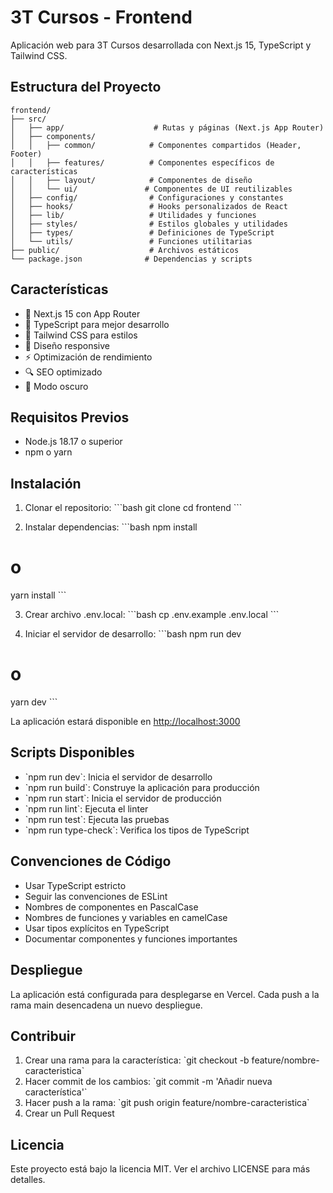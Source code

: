 # 3T Cursos - Frontend

Aplicación web para 3T Cursos desarrollada con Next.js 15, TypeScript y Tailwind CSS.

## Estructura del Proyecto

```
frontend/
├── src/
│   ├── app/                    # Rutas y páginas (Next.js App Router)
│   ├── components/
│   │   ├── common/            # Componentes compartidos (Header, Footer)
│   │   ├── features/          # Componentes específicos de características
│   │   ├── layout/            # Componentes de diseño
│   │   └── ui/               # Componentes de UI reutilizables
│   ├── config/                # Configuraciones y constantes
│   ├── hooks/                 # Hooks personalizados de React
│   ├── lib/                   # Utilidades y funciones
│   ├── styles/                # Estilos globales y utilidades
│   ├── types/                 # Definiciones de TypeScript
│   └── utils/                 # Funciones utilitarias
├── public/                    # Archivos estáticos
└── package.json              # Dependencias y scripts
```

## Características

- 🚀 Next.js 15 con App Router
- 💎 TypeScript para mejor desarrollo
- 🎨 Tailwind CSS para estilos
- 📱 Diseño responsive
- ⚡ Optimización de rendimiento
- 🔍 SEO optimizado
- 🌙 Modo oscuro

## Requisitos Previos

- Node.js 18.17 o superior
- npm o yarn

## Instalación

1. Clonar el repositorio:
\`\`\`bash
git clone <repository-url>
cd frontend
\`\`\`

2. Instalar dependencias:
\`\`\`bash
npm install
# o
yarn install
\`\`\`

3. Crear archivo .env.local:
\`\`\`bash
cp .env.example .env.local
\`\`\`

4. Iniciar el servidor de desarrollo:
\`\`\`bash
npm run dev
# o
yarn dev
\`\`\`

La aplicación estará disponible en [http://localhost:3000](http://localhost:3000)

## Scripts Disponibles

- \`npm run dev\`: Inicia el servidor de desarrollo
- \`npm run build\`: Construye la aplicación para producción
- \`npm run start\`: Inicia el servidor de producción
- \`npm run lint\`: Ejecuta el linter
- \`npm run test\`: Ejecuta las pruebas
- \`npm run type-check\`: Verifica los tipos de TypeScript

## Convenciones de Código

- Usar TypeScript estricto
- Seguir las convenciones de ESLint
- Nombres de componentes en PascalCase
- Nombres de funciones y variables en camelCase
- Usar tipos explícitos en TypeScript
- Documentar componentes y funciones importantes

## Despliegue

La aplicación está configurada para desplegarse en Vercel. Cada push a la rama main desencadena un nuevo despliegue.

## Contribuir

1. Crear una rama para la característica: \`git checkout -b feature/nombre-caracteristica\`
2. Hacer commit de los cambios: \`git commit -m 'Añadir nueva característica'\`
3. Hacer push a la rama: \`git push origin feature/nombre-caracteristica\`
4. Crear un Pull Request

## Licencia

Este proyecto está bajo la licencia MIT. Ver el archivo LICENSE para más detalles.